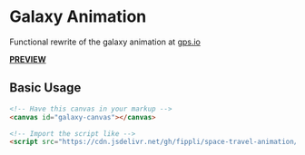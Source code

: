 # Galaxy Animation

Functional rewrite of the galaxy animation at [gps.io](http://gps.io)

**[PREVIEW](fippli.se/galaxy-animation)**

## Basic Usage

```html
<!-- Have this canvas in your markup -->
<canvas id="galaxy-canvas"></canvas>

<!-- Import the script like -->
<script src="https://cdn.jsdelivr.net/gh/fippli/space-travel-animation/dist/space-travel.min.js" type="text/javascript"></script>
```
